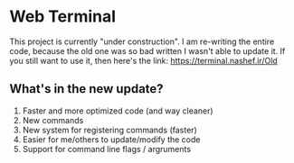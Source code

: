 # Web Terminal
This project is currently "under construction".
I am re-writing the entire code, because the old one was so bad written I wasn't able to update it.
If you still want to use it, then here's the link: https://terminal.nashef.ir/Old
## What's in the new update?
1. Faster and more optimized code (and way cleaner)
2. New commands
3. New system for registering commands (faster)
4. Easier for me/others to update/modify the code
5. Support for command line flags / argruments